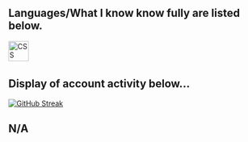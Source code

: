 
## Languages/What I know know fully are listed below.

  <img src="https://cdn.discordapp.com/attachments/959960084140683264/997333918208495686/c.png"  title="CSS3" alt="CSS" width="40" height="40"/>&nbsp;

## Display of account activity below...

[![GitHub Streak](http://github-readme-streak-stats.herokuapp.com?user=Lightzzzv&theme=dark&hide_border=true)](https://git.io/streak-stats)

## N/A
